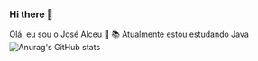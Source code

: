### Hi there 👋
Olá, eu sou o José Alceu 👋
📚 Atualmente estou estudando Java 
![Anurag's GitHub stats](https://github-readme-stats.vercel.app/api?username=anuraghazra&theme=dark&show_icons=true)
